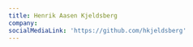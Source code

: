 ```yaml
---
title: Henrik Aasen Kjeldsberg
company: 
socialMediaLink: 'https://github.com/hkjeldsberg'
---
```


